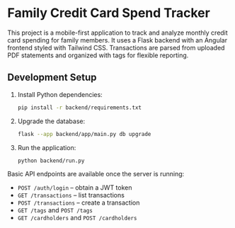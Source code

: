 # Family Credit Card Spend Tracker

This project is a mobile-first application to track and analyze monthly credit card spending for family members. It uses a Flask backend with an Angular frontend styled with Tailwind CSS. Transactions are parsed from uploaded PDF statements and organized with tags for flexible reporting.

## Development Setup

1. Install Python dependencies:
   ```bash
   pip install -r backend/requirements.txt
   ```
2. Upgrade the database:
   ```bash
   flask --app backend/app/main.py db upgrade
   ```
3. Run the application:

   ```bash
   python backend/run.py
   ```


Basic API endpoints are available once the server is running:

- `POST /auth/login` – obtain a JWT token
- `GET /transactions` – list transactions
- `POST /transactions` – create a transaction
- `GET /tags` and `POST /tags`
- `GET /cardholders` and `POST /cardholders`

